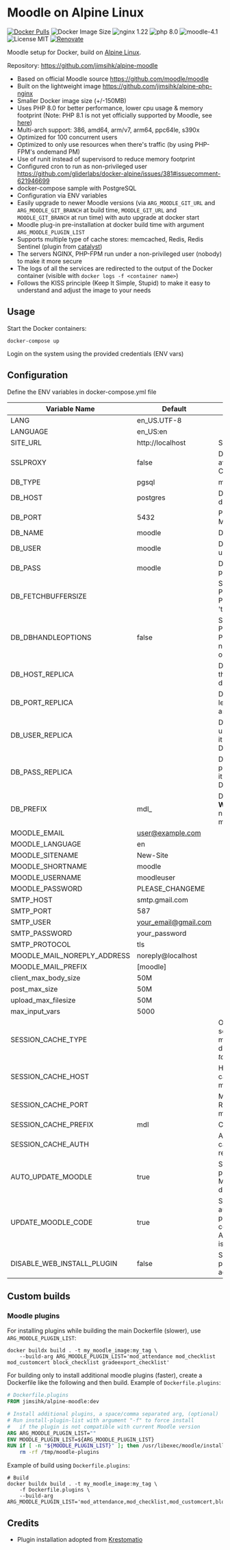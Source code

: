 # Moodle on Alpine Linux

[![Docker Pulls](https://img.shields.io/docker/pulls/jimsihk/alpine-moodle.svg)](https://hub.docker.com/r/jimsihk/alpine-moodle/)
![Docker Image Size](https://img.shields.io/docker/image-size/jimsihk/alpine-moodle)
![nginx 1.22](https://img.shields.io/badge/nginx-1.22-brightgreen.svg)
![php 8.0](https://img.shields.io/badge/php-8.0-brightgreen.svg)
![moodle-4.1](https://img.shields.io/badge/moodle-4.1-yellow)
![License MIT](https://img.shields.io/badge/license-MIT-blue.svg)
[![Renovate](https://img.shields.io/badge/renovate-enabled-yellow.svg)](https://app.renovatebot.com/dashboard)

Moodle setup for Docker, build on [Alpine Linux](http://www.alpinelinux.org/).

Repository: https://github.com/jimsihk/alpine-moodle

* Based on official Moodle source https://github.com/moodle/moodle
* Built on the lightweight image https://github.com/jimsihk/alpine-php-nginx
* Smaller Docker image size (+/-150MB)
* Uses PHP 8.0 for better performance, lower cpu usage & memory footprint (Note: PHP 8.1 is not yet officially supported by Moodle, see [here](https://moodledev.io/general/development/policies/php#php-81))
* Multi-arch support: 386, amd64, arm/v7, arm64, ppc64le, s390x
* Optimized for 100 concurrent users
* Optimized to only use resources when there's traffic (by using PHP-FPM's ondemand PM)
* Use of runit instead of supervisord to reduce memory footprint
* Configured cron to run as non-privileged user https://github.com/gliderlabs/docker-alpine/issues/381#issuecomment-621946699
* docker-compose sample with PostgreSQL
* Configuration via ENV variables
* Easily upgrade to newer Moodle versions (via `ARG_MOODLE_GIT_URL` and `ARG_MOODLE_GIT_BRANCH` at build time, `MOODLE_GIT_URL` and `MOODLE_GIT_BRANCH` at run time) with auto upgrade at docker start 
* Moodle plug-in pre-installation at docker build time with argument `ARG_MOODLE_PLUGIN_LIST`
* Supports multiple type of cache stores: memcached, Redis, Redis Sentinel (plugin from [catalyst](https://github.com/catalyst/moodle-cachestore_redissentinel))
* The servers NGINX, PHP-FPM run under a non-privileged user (nobody) to make it more secure
* The logs of all the services are redirected to the output of the Docker container (visible with `docker logs -f <container name>`)
* Follows the KISS principle (Keep It Simple, Stupid) to make it easy to understand and adjust the image to your needs

## Usage

Start the Docker containers:

    docker-compose up

Login on the system using the provided credentials (ENV vars)

## Configuration
Define the ENV variables in docker-compose.yml file

| Variable Name               | Default              | Description                                                                                                          |
|-----------------------------|----------------------|----------------------------------------------------------------------------------------------------------------------|
| LANG                        | en_US.UTF-8          |                                                                                                                      |
| LANGUAGE                    | en_US:en             |                                                                                                                      |
| SITE_URL                    | http://localhost     | Sets the public site URL                                                                                             |
| SSLPROXY                    | false                | Disable SSL proxy to avoid site loop. e.g. Cloudflare                                                                |
| DB_TYPE                     | pgsql                | mysqli - pgsql - mariadb                                                                                             |
| DB_HOST                     | postgres             | Database hostname e.g. db container name                                                                             |
| DB_PORT                     | 5432                 | PostgresSQL=5432 - MySQL/MariaDB=3306                                                                                |
| DB_NAME                     | moodle               | Database name                                                                                                        |
| DB_USER                     | moodle               | Database login username                                                                                              |
| DB_PASS                     | moodle               | Database login password                                                                                              |
| DB_FETCHBUFFERSIZE          |                      | Set to 0 if using PostgresSQL poolers like PgBouncer in 'transaction' mode                                           |
| DB_DBHANDLEOPTIONS          | false                | Set to true if using PostgresSQL poolers like PgBouncer which does not support sending options                       |
| DB_HOST_REPLICA             |                      | Database hostname of the read-only replica database                                                                  |
| DB_PORT_REPLICA             |                      | Database port of replica, left it empty to be same as DB_PORT                                                        |
| DB_USER_REPLICA             |                      | Database login username of replica, left it empty to be same as DB_USER                                              |
| DB_PASS_REPLICA             |                      | Database login password of replica, left it empty to be same as DB_PASS                                              |
| DB_PREFIX                   | mdl_                 | Database prefix. **WARNING**: don't use numeric values or moodle won't start                                         |
| MOODLE_EMAIL                | user@example.com     |                                                                                                                      |
| MOODLE_LANGUAGE             | en                   |                                                                                                                      |
| MOODLE_SITENAME             | New-Site             |                                                                                                                      |
| MOODLE_SHORTNAME            | moodle               |                                                                                                                      |
| MOODLE_USERNAME             | moodleuser           |                                                                                                                      |
| MOODLE_PASSWORD             | PLEASE_CHANGEME      |                                                                                                                      |
| SMTP_HOST                   | smtp.gmail.com       |                                                                                                                      |
| SMTP_PORT                   | 587                  |                                                                                                                      |
| SMTP_USER                   | your_email@gmail.com |                                                                                                                      |
| SMTP_PASSWORD               | your_password        |                                                                                                                      |
| SMTP_PROTOCOL               | tls                  |                                                                                                                      |
| MOODLE_MAIL_NOREPLY_ADDRESS | noreply@localhost    |                                                                                                                      |
| MOODLE_MAIL_PREFIX          | [moodle]             |                                                                                                                      |
| client_max_body_size        | 50M                  |                                                                                                                      |
| post_max_size               | 50M                  |                                                                                                                      |
| upload_max_filesize         | 50M                  |                                                                                                                      |
| max_input_vars              | 5000                 |                                                                                                                      |
| SESSION_CACHE_TYPE          |                      | Optionally sets shared session cache store: memcached, redis, database _(leave it blank to keep unchanged)_          |
| SESSION_CACHE_HOST          |                      | Hostname of the external cache store, required for memcached and redis                                               |
| SESSION_CACHE_PORT          |                      | Memcached=11211, Redis=6379, required for memcached and redis                                                        |
| SESSION_CACHE_PREFIX        | mdl                  | Cache prefix                                                                                                         |
| SESSION_CACHE_AUTH          |                      | Authentication key for cache store, may be required for redis                                                        |
| AUTO_UPDATE_MOODLE          | true                 | Set to false to disable performing update of Moodle (e.g. plugins) at docker start                                   |
| UPDATE_MOODLE_CODE          | true                 | Set to false to disable auto download latest patch of Moodle core code, only effective if AUTO_UPDATE_MOODLE is true |
| DISABLE_WEB_INSTALL_PLUGIN  | false                | Set to true to disable plugin installation via site admin UI                                                         |

## Custom builds
### Moodle plugins

For installing plugins while building the main Dockerfile (slower), use `ARG_MOODLE_PLUGIN_LIST`:
```
docker buildx build . -t my_moodle_image:my_tag \
    --build-arg ARG_MOODLE_PLUGIN_LIST='mod_attendance mod_checklist mod_customcert block_checklist gradeexport_checklist'
```
For building only to install additional moodle plugins (faster), create a Dockerfile like the following and then build.
Example of `Dockerfile.plugins`:
```dockerfile
# Dockerfile.plugins
FROM jimsihk/alpine-moodle:dev

# Install additional plugins, a space/comma separated arg, (optional)
# Run install-plugin-list with argument "-f" to force install 
#   if the plugin is not compatible with current Moodle version
ARG ARG_MOODLE_PLUGIN_LIST=""
ENV MOODLE_PLUGIN_LIST=${ARG_MOODLE_PLUGIN_LIST}
RUN if [ -n "${MOODLE_PLUGIN_LIST}" ]; then /usr/libexec/moodle/install-plugin-list -p "${MOODLE_PLUGIN_LIST}"; fi && \
    rm -rf /tmp/moodle-plugins
```
Example of build using `Dockerfile.plugins`:
```
# Build
docker buildx build . -t my_moodle_image:my_tag \
    -f Dockerfile.plugins \
    --build-arg ARG_MOODLE_PLUGIN_LIST='mod_attendance,mod_checklist,mod_customcert,block_checklist,gradeexport_checklist'
```
## Credits
- Plugin installation adopted from [Krestomatio](https://github.com/krestomatio/container_builder/tree/master/moodle)

